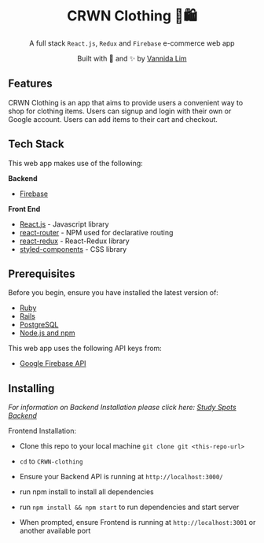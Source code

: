 <h1 align="center"> CRWN Clothing 👑🛍 </h1>
<p align="center">
A full stack <code>React.js</code>, <code>Redux</code> and <code>Firebase</code> e-commerce web app
</p>
<p align="center">
Built with 💖 and ✨ by <a href='https://github.com/vannida-lim'>Vannida
Lim</a>
</p>

**Features**
------------

CRWN Clothing is an app that aims to provide users a convenient way to
shop for clothing items. Users can signup and login with their own or Google account. Users can add items to their cart and checkout. 

**Tech Stack**
--------------

This web app makes use of the following:

**Backend**

-   [Firebase](https://firebase.google.com/)

**Front End**

-   [React.js](https://reactjs.org/) - Javascript library
-   [react-router](https://github.com/ReactTraining/react-router#readme) - NPM used for declarative routing
-   [react-redux](https://react-redux.js.org/) - React-Redux library
-   [styled-components](https://www.styled-components.com/) - CSS library


**Prerequisites**
-----------------

Before you begin, ensure you have installed the latest version of:

-   [Ruby](https://www.ruby-lang.org/en/)
-   [Rails](https://rubyonrails.org/)
-   [PostgreSQL](https://www.postgresql.org/)
-   [Node.js and npm](https://nodejs.org/en/)

This web app uses the following API keys from:

-   [Google Firebase API](https://firebase.google.com/docs)

**Installing**
--------------

*For information on Backend Installation please click here: [Study Spots Backend](https://github.com/vannida-lim/studyspots-backend)*

Frontend Installation:

-   Clone this repo to your local machine `git clone git <this-repo-url>`

-   `cd` to `CRWN-clothing`

-   Ensure your Backend API is running at `http://localhost:3000/`
-   run npm install to install all dependencies

-   run `npm install && npm start` to run dependencies and start server

-   When prompted, ensure Frontend is running at `http://localhost:3001` or another available port 

